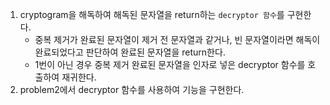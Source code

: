 1. cryptogram을 해독하여 해독된 문자열을 return하는 `decryptor 함수`를 구현한다.
   - 중복 제거가 완료된 문자열이 제거 전 문자열과 같거나, 빈 문자열이라면 해독이 완료되었다고 판단하여 완료된 문자열을 return한다.
   - 1번이 아닌 경우 중복 제거 완료된 문자열을 인자로 넣은 decryptor 함수를 호출하여 재귀한다.
2. problem2에서 decryptor 함수를 사용하여 기능을 구현한다.
